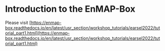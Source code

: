 # Introduction to the EnMAP-Box

Please visit [https://enmap-box.readthedocs.io/en/latest/usr_section/workshop_tutorials/earsel2022/tutorial_part1.html](https://enmap-box.readthedocs.io/en/latest/usr_section/workshop_tutorials/earsel2022/tutorial_part1.html)

